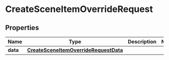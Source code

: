 

# CreateSceneItemOverrideRequest


## Properties

Name | Type | Description | Notes
------------ | ------------- | ------------- | -------------
**data** | [**CreateSceneItemOverrideRequestData**](CreateSceneItemOverrideRequestData.md) |  | 



